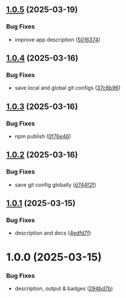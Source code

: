## [1.0.5](https://github.com/jamieweavis/gitsu/compare/v1.0.4...v1.0.5) (2025-03-19)


### Bug Fixes

* improve app description ([5016374](https://github.com/jamieweavis/gitsu/commit/5016374e422875fde42859da6386bec62bd57673))

## [1.0.4](https://github.com/jamieweavis/gitsu/compare/v1.0.3...v1.0.4) (2025-03-16)


### Bug Fixes

* save local and global git configs ([37c6b96](https://github.com/jamieweavis/gitsu/commit/37c6b960dddc41c180c6f99ec0a3c6e9bfd600fe))

## [1.0.3](https://github.com/jamieweavis/gitsu/compare/v1.0.2...v1.0.3) (2025-03-16)


### Bug Fixes

* npm publish ([0f76e46](https://github.com/jamieweavis/gitsu/commit/0f76e463d8208811b07430a7a499988e67ca6e68))

## [1.0.2](https://github.com/jamieweavis/gitsu/compare/v1.0.1...v1.0.2) (2025-03-16)


### Bug Fixes

* save git config globally ([d744f2f](https://github.com/jamieweavis/gitsu/commit/d744f2ff3c39187531c60d41df3269b8f4bd7d7e))

## [1.0.1](https://github.com/jamieweavis/gitsu/compare/v1.0.0...v1.0.1) (2025-03-15)


### Bug Fixes

* description and docs ([4edfd7f](https://github.com/jamieweavis/gitsu/commit/4edfd7fc3b81dc6965a996226171224849efc4a8))

# 1.0.0 (2025-03-15)


### Bug Fixes

* description, output & badges ([294bd7b](https://github.com/jamieweavis/gitsu/commit/294bd7bcd2fb7355539d76aae09f546ae63927ef))
